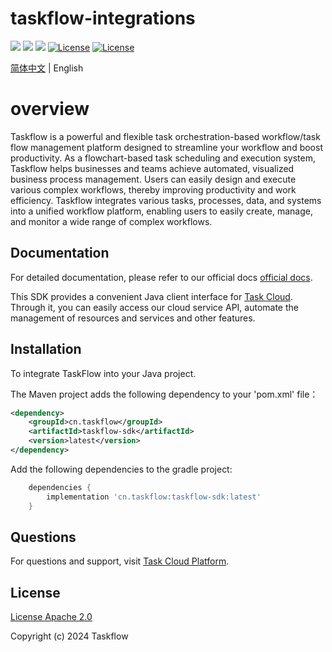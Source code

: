 taskflow-integrations
============
<div align="left">
  <a href="javascript:void(0);"><img src="https://img.shields.io/badge/build-passing-brightgreen" /></a>
  <a href="javascript:void(0);" target="_blank"><img src="https://img.shields.io/badge/docs-latest-brightgreen" /></a>
  <a href="https://javadoc.io/doc/cn.taskflow/taskflow-sdk/latest/index.html" target="_blank"><img src="https://javadoc.io/badge/cn.taskflow/taskflow-sdk/0.0.7-beta.svg" /></a>
  <a href="https://www.apache.org/licenses/LICENSE-2.0"><img src="https://img.shields.io/badge/License-Apache%202.0-blue.svg" alt="License"></a>
  <a href="https://central.sonatype.com/artifact/cn.taskflow/taskflow-open-api?smo=true"><img src="https://img.shields.io/maven-metadata/v.svg?label=Maven%20Central&metadataUrl=https%3A%2F%2Frepo1.maven.org%2Fmaven2%2Fcn%2Ftaskflow%2Ftaskflow-open-api%2Fmaven-metadata.xml" alt="License"></a>
</div>

[简体中文](./README) | English 

# overview

Taskflow is a powerful and flexible task orchestration-based workflow/task flow management platform designed to streamline your workflow and boost productivity. As a flowchart-based task scheduling and execution system, Taskflow helps businesses and teams achieve automated, visualized business process management. Users can easily design and execute various complex workflows, thereby improving productivity and work efficiency. Taskflow integrates various tasks, processes, data, and systems into a unified workflow platform, enabling users to easily create, manage, and monitor a wide range of complex workflows.

## Documentation

For detailed documentation, please refer to our official docs [official docs](http://www.taskflow.cn).

This SDK provides a convenient Java client interface for [Task Cloud](http://www.taskflow.cn/). Through it, you can easily access our cloud service API, automate the management of resources and services and other features.

## Installation

To integrate TaskFlow into your Java project.

The Maven project adds the following dependency to your 'pom.xml' file：

```xml
<dependency>
    <groupId>cn.taskflow</groupId>
    <artifactId>taskflow-sdk</artifactId>
    <version>latest</version>
</dependency>
```

Add the following dependencies to the gradle project:
```groovy
    dependencies {
        implementation 'cn.taskflow:taskflow-sdk:latest'
    }
```

## Questions
For questions and support, visit [Task Cloud Platform](http://www.taskflow.cn/).

## License

[License Apache 2.0](https://www.apache.org/licenses/LICENSE-2.0)

Copyright (c) 2024 Taskflow